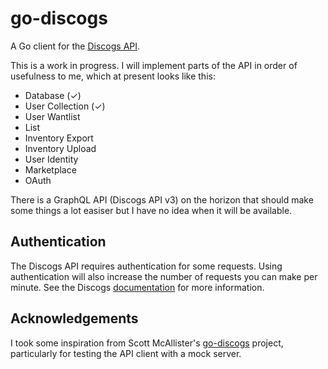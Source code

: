 # go-discogs

A Go client for the [Discogs API](https://www.discogs.com/developers/).

This is a work in progress. I will implement parts of the API in order of usefulness to me, which at present looks like this:

- Database (&check;)  
- User Collection (&check;)  
- User Wantlist  
- List  
- Inventory Export  
- Inventory Upload  
- User Identity 
- Marketplace  
- OAuth  

There is a GraphQL API (Discogs API v3) on the horizon that should make some things a lot easiser but I have no idea when it will be available.

## Authentication

The Discogs API requires authentication for some requests. Using authentication will also increase the number of requests you can make per minute. See the Discogs [documentation](https://www.discogs.com/developers/#page:authentication) for more information.

## Acknowledgements

I took some inspiration from Scott McAllister's [go-discogs](https://github.com/stmcallister/go-discogs) project, particularly for testing the API client with a mock server.
